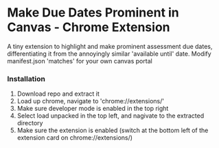 # Make Due Dates Prominent in Canvas - Chrome Extension

A tiny extension to highlight and make prominent assessment due dates, differentiating it from the annoyingly similar 'available until' date. Modify manifest.json 'matches' for your own canvas portal

### Installation

1. Download repo and extract it
2. Load up chrome, navigate to 'chrome://extensions/'
3. Make sure developer mode is enabled in the top right
4. Select load unpacked in the top left, and nagivate to the extracted directory
5. Make sure the extension is enabled (switch at the bottom left of the extension card on chrome://extensions/)
